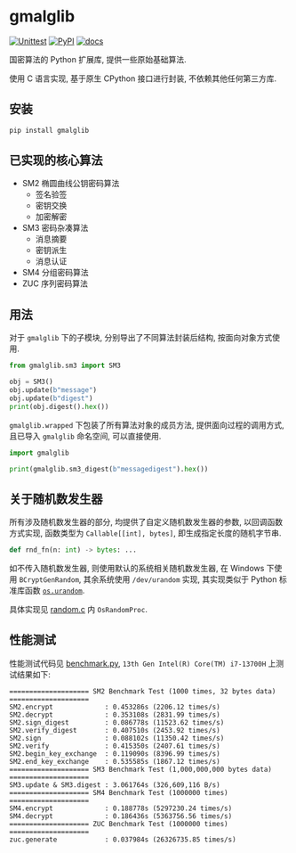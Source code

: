 # gmalglib

[![Unittest](https://github.com/ww-rm/gmalglib/actions/workflows/python-test.yml/badge.svg)](https://github.com/ww-rm/gmalglib/actions/workflows/python-test.yml)
[![PyPI](https://github.com/ww-rm/gmalglib/actions/workflows/python-publish.yml/badge.svg)](https://github.com/ww-rm/gmalglib/actions/workflows/python-publish.yml)
[![docs](https://readthedocs.org/projects/gmalglib/badge/?version=latest)](https://gmalglib.readthedocs.io/zh-cn/latest/?badge=latest)

国密算法的 Python 扩展库, 提供一些原始基础算法.

使用 C 语言实现, 基于原生 CPython 接口进行封装, 不依赖其他任何第三方库.

## 安装

```bash
pip install gmalglib
```

## 已实现的核心算法

- SM2 椭圆曲线公钥密码算法
    - 签名验签
    - 密钥交换
    - 加密解密
- SM3 密码杂凑算法
    - 消息摘要
    - 密钥派生
    - 消息认证
- SM4 分组密码算法
- ZUC 序列密码算法

## 用法

对于 `gmalglib` 下的子模块, 分别导出了不同算法封装后结构, 按面向对象方式使用.

```python
from gmalglib.sm3 import SM3

obj = SM3()
obj.update(b"message")
obj.update(b"digest")
print(obj.digest().hex())
```

`gmalglib.wrapped` 下包装了所有算法对象的成员方法, 提供面向过程的调用方式, 且已导入 `gmalglib` 命名空间, 可以直接使用.

```python
import gmalglib

print(gmalglib.sm3_digest(b"messagedigest").hex())
```

## 关于随机数发生器

所有涉及随机数发生器的部分, 均提供了自定义随机数发生器的参数, 以回调函数方式实现, 函数类型为 `Callable[[int], bytes]`, 即生成指定长度的随机字节串.

```python
def rnd_fn(n: int) -> bytes: ...
```

如不传入随机数发生器, 则使用默认的系统相关随机数发生器, 在 Windows 下使用 `BCryptGenRandom`, 其余系统使用 `/dev/urandom` 实现, 其实现类似于 Python 标准库函数 [`os.urandom`](https://docs.python.org/3/library/os.html#os.urandom).

具体实现见 [random.c](https://github.com/ww-rm/gmalglib/blob/main/src/gmalglib/core/random.c) 内 `OsRandomProc`.

## 性能测试

性能测试代码见 [benchmark.py](https://github.com/ww-rm/gmalglib/blob/main/benchmark.py), `13th Gen Intel(R) Core(TM) i7-13700H` 上测试结果如下:

```plain
==================== SM2 Benchmark Test (1000 times, 32 bytes data) ====================
SM2.encrypt             : 0.453286s (2206.12 times/s)
SM2.decrypt             : 0.353108s (2831.99 times/s)
SM2.sign_digest         : 0.086778s (11523.62 times/s)
SM2.verify_digest       : 0.407510s (2453.92 times/s)
SM2.sign                : 0.088102s (11350.42 times/s)
SM2.verify              : 0.415350s (2407.61 times/s)
SM2.begin_key_exchange  : 0.119090s (8396.99 times/s)
SM2.end_key_exchange    : 0.535585s (1867.12 times/s)
==================== SM3 Benchmark Test (1,000,000,000 bytes data) ====================
SM3.update & SM3.digest : 3.061764s (326,609,116 B/s)
==================== SM4 Benchmark Test (1000000 times) ====================
SM4.encrypt             : 0.188778s (5297230.24 times/s)
SM4.decrypt             : 0.186436s (5363756.56 times/s)
==================== ZUC Benchmark Test (1000000 times) ====================
zuc.generate            : 0.037984s (26326735.85 times/s)
```
